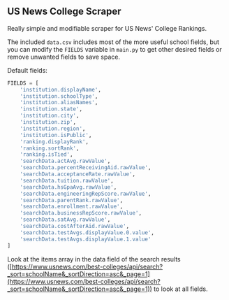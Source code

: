 ## US News College Scraper

Really simple and modifiable scraper for US News' College Rankings.

The included `data.csv` includes most of the more useful school fields, but you can modify the `FIELDS` variable in `main.py` to get other desired fields or remove unwanted fields to save space.

Default fields:
```python
FIELDS = [
    'institution.displayName',
    'institution.schoolType',
    'institution.aliasNames',
    'institution.state',
    'institution.city',
    'institution.zip',
    'institution.region',
    'institution.isPublic',
    'ranking.displayRank',
    'ranking.sortRank',
    'ranking.isTied',
    'searchData.actAvg.rawValue',
    'searchData.percentReceivingAid.rawValue',
    'searchData.acceptanceRate.rawValue',
    'searchData.tuition.rawValue',
    'searchData.hsGpaAvg.rawValue',
    'searchData.engineeringRepScore.rawValue',
    'searchData.parentRank.rawValue',
    'searchData.enrollment.rawValue',
    'searchData.businessRepScore.rawValue',
    'searchData.satAvg.rawValue',
    'searchData.costAfterAid.rawValue',
    'searchData.testAvgs.displayValue.0.value',
    'searchData.testAvgs.displayValue.1.value'
]
```

Look at the items array in the data field of the search results ([https://www.usnews.com/best-colleges/api/search?_sort=schoolName&_sortDirection=asc&_page=1](https://www.usnews.com/best-colleges/api/search?_sort=schoolName&_sortDirection=asc&_page=1)) to look at all fields.
